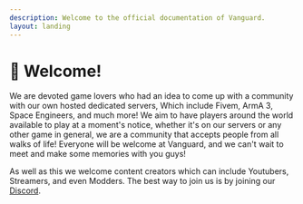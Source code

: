 ```yaml
---
description: Welcome to the official documentation of Vanguard.
layout: landing
---
```


# 👋 Welcome!

We are devoted game lovers who had an idea to come up with a community with our own hosted dedicated servers, Which include Fivem, ArmA 3, Space Engineers, and much more! We aim to have players around the world available to play at a moment's notice, whether it's on our servers or any other game in general, we are a community that accepts people from all walks of life! Everyone will be welcome at Vanguard, and we can't wait to meet and make some memories with you guys!

As well as this we welcome content creators which can include Youtubers, Streamers, and even Modders. The best way to join us is by joining our [Discord](https://discord.com/invite/Vgmmt3C).
